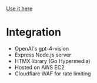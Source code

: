 [Use it here](https://latex.felipelecot.com)

# Integration
- OpenAI's gpt-4-vision
- Express Node.js server
- HTMX library (Go Hypermedia)
- Hosted on AWS EC2
- Cloudflare WAF for rate limiting
